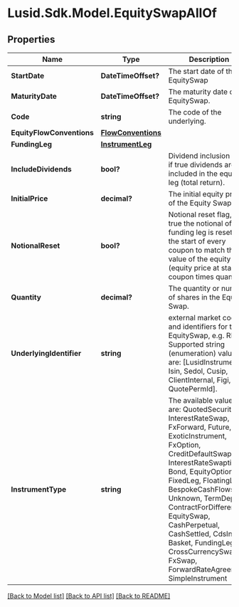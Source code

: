 
# Lusid.Sdk.Model.EquitySwapAllOf

## Properties

Name | Type | Description | Notes
------------ | ------------- | ------------- | -------------
**StartDate** | **DateTimeOffset?** | The start date of the EquitySwap | 
**MaturityDate** | **DateTimeOffset?** | The maturity date of the EquitySwap. | 
**Code** | **string** | The code of the underlying. | 
**EquityFlowConventions** | [**FlowConventions**](FlowConventions.md) |  | 
**FundingLeg** | [**InstrumentLeg**](InstrumentLeg.md) |  | 
**IncludeDividends** | **bool?** | Dividend inclusion flag, if true dividends are included in the equity leg (total return). | 
**InitialPrice** | **decimal?** | The initial equity price of the Equity Swap. | 
**NotionalReset** | **bool?** | Notional reset flag, if true the notional of the funding leg is reset at the start of every  coupon to match the value of the equity leg (equity price at start of coupon times quantity) | 
**Quantity** | **decimal?** | The quantity or number of shares in the Equity Swap. | 
**UnderlyingIdentifier** | **string** | external market codes and identifiers for the EquitySwap, e.g. RIC.  Supported string (enumeration) values are: [LusidInstrumentId, Isin, Sedol, Cusip, ClientInternal, Figi, RIC, QuotePermId]. | 
**InstrumentType** | **string** | The available values are: QuotedSecurity, InterestRateSwap, FxForward, Future, ExoticInstrument, FxOption, CreditDefaultSwap, InterestRateSwaption, Bond, EquityOption, FixedLeg, FloatingLeg, BespokeCashFlowsLeg, Unknown, TermDeposit, ContractForDifference, EquitySwap, CashPerpetual, CashSettled, CdsIndex, Basket, FundingLeg, CrossCurrencySwap, FxSwap, ForwardRateAgreement, SimpleInstrument | 

[[Back to Model list]](../README.md#documentation-for-models)
[[Back to API list]](../README.md#documentation-for-api-endpoints)
[[Back to README]](../README.md)


